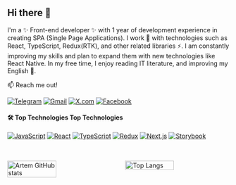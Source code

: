 ## Hi there 👋
I'm a ✨ Front-end developer ✨ with 1 year of development experience in creating SPA (Single Page Applications).
I work 🔭 with technologies such as React, TypeScript, Redux(RTK), and other related libraries ⚡.
I am  constantly improving my skills and plan to expand them with new technologies like React Native. In my free time, I enjoy reading IT literature, and improving my English 🌱.

:mailbox: Reach me out!


[![Telegram](https://img.shields.io/badge/Telegram-26A5E4?style=flat&logo=telegram&logoColor=white)](https://t.me/Rubtsov7)
[![Gmail](https://img.shields.io/badge/Artem%20Rubtsov-D14836?style=flat&logo=gmail&logoColor=white)](mailto:ua.rubtsov.a@gmail.com)
[![X.com](https://img.shields.io/badge/@rubtsov_dev-1DA1F2?style=flat&logo=x&logoColor=white)](https://x.com/@rubtsov_dev)
[![Facebook](https://img.shields.io/badge/Facebook-1877F2?style=flat&logo=facebook&logoColor=white)](https://www.facebook.com/ArtemRubcov)


#### :hammer_and_wrench: Top Technologies  Top Technologies

[![JavaScript](https://img.shields.io/badge/JavaScript-F7DF1E?style=flat&logo=javascript&logoColor=black)](https://developer.mozilla.org/en-US/docs/Web/JavaScript)
[![React](https://img.shields.io/badge/React-61DAFB?style=flat&logo=react&logoColor=white)](https://reactjs.org/)
[![TypeScript](https://img.shields.io/badge/TypeScript-3178C6?style=flat&logo=typescript&logoColor=white)](https://www.typescriptlang.org/)
[![Redux](https://img.shields.io/badge/Redux-764ABC?style=flat&logo=redux&logoColor=white)](https://redux.js.org/)
[![Next.js](https://img.shields.io/badge/Next.js-000000?style=flat&logo=next.js&logoColor=white)](https://nextjs.org/)
[![Storybook](https://img.shields.io/badge/Storybook-FF4785?style=flat&logo=storybook&logoColor=white)](https://storybook.js.org/)

<br/>
<br/>



<div style="display: flex; justify-content: space-between;">
  <img align="left" width="47%" alt="Artem GitHub stats" src="https://github-readme-stats.vercel.app/api?username=ArtemRubtsov&show_icons=true&theme=transparent"/>
  <img align="right" width="47%" alt="Top Langs" src="https://github-readme-stats.vercel.app/api/top-langs/?username=ArtemRubtsov&layout=compact"/>
</div>







<!--
**ArtemRubtsov/ArtemRubtsov** is a ✨ _special_ ✨ repository because its `README.md` (this file) appears on your GitHub profile.

Here are some ideas to get you started:

- 🔭 I’m currently working on ...
- 🌱 I’m currently learning ...
- 👯 I’m looking to collaborate on ...
- 🤔 I’m looking for help with ...
- 💬 Ask me about ...
- 📫 How to reach me: ...
- 😄 Pronouns: ...
- ⚡ Fun fact: ...
-->
